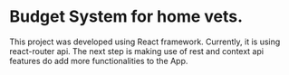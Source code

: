 # Budget System for home vets.

This project was developed using React framework. Currently, it is using react-router api. The next step is making use of rest and context api features do add more functionalities to the App.